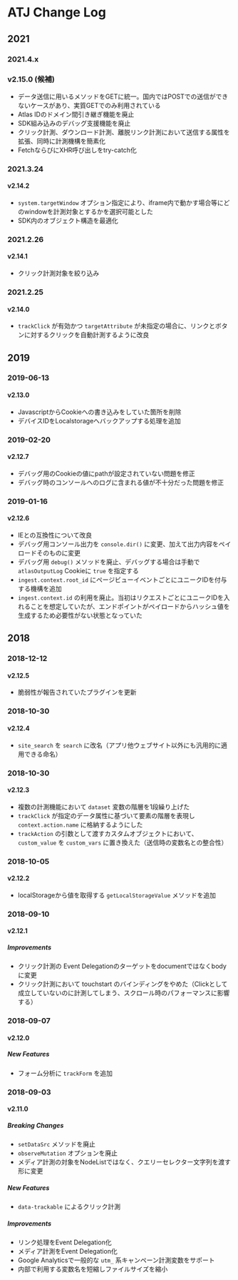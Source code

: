 # ATJ Change Log

## 2021

### 2021.4.x

### v2.15.0 (候補)

- データ送信に用いるメソッドをGETに統一。国内ではPOSTでの送信ができないケースがあり、実質GETでのみ利用されている
- Atlas IDのドメイン間引き継ぎ機能を廃止
- SDK組み込みのデバッグ支援機能を廃止
- クリック計測、ダウンロード計測、離脱リンク計測において送信する属性を拡張、同時に計測機構を簡素化
- FetchならびにXHR呼び出しをtry-catch化

### 2021.3.24

#### v2.14.2

- `system.targetWindow` オプション指定により、iframe内で動かす場合等にどのwindowを計測対象とするかを選択可能とした
- SDK内のオブジェクト構造を最適化

### 2021.2.26

#### v2.14.1

- クリック計測対象を絞り込み

### 2021.2.25

#### v2.14.0

- `trackClick` が有効かつ `targetAttribute` が未指定の場合に、リンクとボタンに対するクリックを自動計測するように改良


## 2019

### 2019-06-13

#### v2.13.0

- JavascriptからCookieへの書き込みをしていた箇所を削除
- デバイスIDをLocalstorageへバックアップする処理を追加

### 2019-02-20

#### v2.12.7

- デバッグ用のCookieの値にpathが設定されていない問題を修正
- デバッグ時のコンソールへのログに含まれる値が不十分だった問題を修正

### 2019-01-16

#### v2.12.6

- IEとの互換性について改良
- デバッグ用コンソール出力を `console.dir()` に変更、加えて出力内容をペイロードそのものに変更
- デバッグ用 `debug()` メソッドを廃止、デバッグする場合は手動で `atlasOutputLog` Cookieに `true` を指定する
- `ingest.context.root_id` にページビューイベントごとにユニークIDを付与する機構を追加
- `ingest.context.id` の利用を廃止。当初はリクエストごとにユニークIDを入れることを想定していたが、エンドポイントがペイロードからハッシュ値を生成するため必要性がない状態となっていた

## 2018

### 2018-12-12

#### v2.12.5

- 脆弱性が報告されていたプラグインを更新

### 2018-10-30

#### v2.12.4

- `site_search` を `search` に改名（アプリ他ウェブサイト以外にも汎用的に適用できる命名）

### 2018-10-30

#### v2.12.3
- 複数の計測機能において `dataset` 変数の階層を1段繰り上げた
- `trackClick` が指定のデータ属性に基づいて要素の階層を表現し `context.action.name` に格納するようにした
- `trackAction` の引数として渡すカスタムオブジェクトにおいて、`custom_value` を `custom_vars` に置き換えた（送信時の変数名との整合性）

### 2018-10-05

#### v2.12.2
- localStorageから値を取得する `getLocalStorageValue` メソッドを追加

### 2018-09-10

#### v2.12.1

##### Improvements
- クリック計測の Event Delegationのターゲットをdocumentではなくbodyに変更
- クリック計測において touchstart のバインディングをやめた（Clickとして成立していないのに計測してしまう、スクロール時のパフォーマンスに影響する）

### 2018-09-07

#### v2.12.0

##### New Features
- フォーム分析に `trackForm` を追加

### 2018-09-03

#### v2.11.0

##### Breaking Changes
- `setDataSrc` メソッドを廃止
- `observeMutation` オプションを廃止
- メディア計測の対象をNodeListではなく、クエリーセレクター文字列を渡す形に変更

##### New Features
- `data-trackable` によるクリック計測

##### Improvements
- リンク処理をEvent Delegation化
- メディア計測をEvent Delegation化
- Google Analyticsで一般的な `utm_` 系キャンペーン計測変数をサポート
- 内部で利用する変数名を短縮しファイルサイズを縮小
